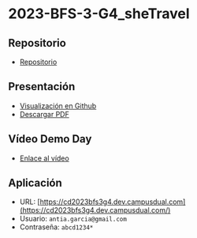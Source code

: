 # 2023-BFS-3-G4_sheTravel
## Repositorio
* [Repositorio](https://github.com/CampusDual/CD2023-BFS-3-G4_sheTravel)
## Presentación
* [Visualización en Github](https://github.com/CampusDual/CD2023-BFS-3-G4_sheTravel/blob/main/Presentaci%C3%B3n%20Demoday/Presentaci%C3%B3n%20sheTravel.pdf)
* [Descargar PDF](https://raw.github.com/CampusDual/CD2023-BFS-3-G4_sheTravel/main/Presentaci%C3%B3n%20Demoday/Presentaci%C3%B3n%20sheTravel.pdf)
## Vídeo Demo Day
* [Enlace al vídeo](https://campusdual-my.sharepoint.com/:v:/p/info/EY79kM-vmn9Mgq2lMHCJB5UB4RMUCGNGxfrit3pLMsHLsw?nav=eyJyZWZlcnJhbEluZm8iOnsicmVmZXJyYWxBcHAiOiJPbmVEcml2ZUZvckJ1c2luZXNzIiwicmVmZXJyYWxBcHBQbGF0Zm9ybSI6IldlYiIsInJlZmVycmFsTW9kZSI6InZpZXciLCJyZWZlcnJhbFZpZXciOiJNeUZpbGVzTGlua0NvcHkifX0&e=vrcgVh)
## Aplicación
* URL: [https://cd2023bfs3g4.dev.campusdual.com](https://cd2023bfs3g4.dev.campusdual.com/)
* Usuario: `antia.garcia@gmail.com`
* Contraseña: `abcd1234*`
